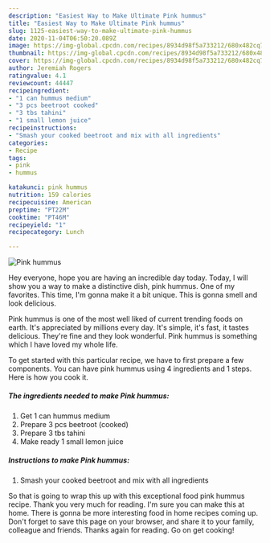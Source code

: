 ```yaml
---
description: "Easiest Way to Make Ultimate Pink hummus"
title: "Easiest Way to Make Ultimate Pink hummus"
slug: 1125-easiest-way-to-make-ultimate-pink-hummus
date: 2020-11-04T06:50:20.089Z
image: https://img-global.cpcdn.com/recipes/8934d98f5a733212/680x482cq70/pink-hummus-recipe-main-photo.jpg
thumbnail: https://img-global.cpcdn.com/recipes/8934d98f5a733212/680x482cq70/pink-hummus-recipe-main-photo.jpg
cover: https://img-global.cpcdn.com/recipes/8934d98f5a733212/680x482cq70/pink-hummus-recipe-main-photo.jpg
author: Jeremiah Rogers
ratingvalue: 4.1
reviewcount: 44447
recipeingredient:
- "1 can hummus medium"
- "3 pcs beetroot cooked"
- "3 tbs tahini"
- "1 small lemon juice"
recipeinstructions:
- "Smash your cooked beetroot and mix with all ingredients"
categories:
- Recipe
tags:
- pink
- hummus

katakunci: pink hummus 
nutrition: 159 calories
recipecuisine: American
preptime: "PT22M"
cooktime: "PT46M"
recipeyield: "1"
recipecategory: Lunch

---
```



![Pink hummus](https://img-global.cpcdn.com/recipes/8934d98f5a733212/680x482cq70/pink-hummus-recipe-main-photo.jpg)

Hey everyone, hope you are having an incredible day today. Today, I will show you a way to make a distinctive dish, pink hummus. One of my favorites. This time, I'm gonna make it a bit unique. This is gonna smell and look delicious.

Pink hummus is one of the most well liked of current trending foods on earth. It's appreciated by millions every day. It's simple, it's fast, it tastes delicious. They're fine and they look wonderful. Pink hummus is something which I have loved my whole life.




To get started with this particular recipe, we have to first prepare a few components. You can have pink hummus using 4 ingredients and 1 steps. Here is how you cook it.

<!--inarticleads1-->

##### The ingredients needed to make Pink hummus:

1. Get 1 can hummus medium
1. Prepare 3 pcs beetroot (cooked)
1. Prepare 3 tbs tahini
1. Make ready 1 small lemon juice




<!--inarticleads2-->

##### Instructions to make Pink hummus:

1. Smash your cooked beetroot and mix with all ingredients




So that is going to wrap this up with this exceptional food pink hummus recipe. Thank you very much for reading. I'm sure you can make this at home. There is gonna be more interesting food in home recipes coming up. Don't forget to save this page on your browser, and share it to your family, colleague and friends. Thanks again for reading. Go on get cooking!
